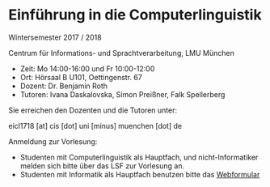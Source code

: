 # Einführung in die Computerlinguistik

Wintersemester 2017 / 2018

Centrum für Informations- und Sprachtverarbeitung, LMU München
 - Zeit: Mo 14:00-16:00 und Fr 10:00-12:00
 - Ort: Hörsaal B U101, Oettingenstr. 67
 - Dozent: Dr. Benjamin Roth
 - Tutoren: Ivana Daskalovska, Simon Preißner, Falk Spellerberg

Sie erreichen den Dozenten und die Tutoren unter:

eicl1718 [at] cis [dot] uni [minus] muenchen [dot] de

Anmeldung zur Vorlesung:
 - Studenten mit Computerlinguistik als Hauptfach, und nicht-Informatiker melden sich bitte über das LSF zur Vorlesung an.
 - Studenten mit Informatik als Hauptfach benutzen bitte das [Webformular](https://goo.gl/forms/EouFfG1fnDCNAxoC3)


